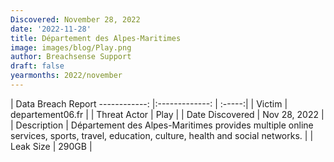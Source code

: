 ```yaml
---
Discovered: November 28, 2022
date: '2022-11-28'
title: Département des Alpes-Maritimes
image: images/blog/Play.png
author: Breachsense Support
draft: false
yearmonths: 2022/november
---
```



| Data Breach Report
------------:     |:-------------:    | :-----:|
| Victim      | departement06.fr      | 
| Threat Actor      | Play      | 
| Date Discovered      | Nov 28, 2022      | 
| Description      | Département des Alpes-Maritimes provides multiple online services, sports, travel, education, culture, health and social networks.      | 
| Leak Size      | 290GB      | 

